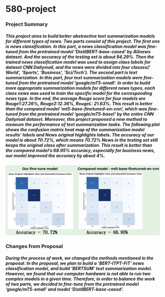 # 580-project

### Project Summary
##### This project aims to build better abstractive text summarization models for different types of news. Two parts consist of this project. The first one is news classification. In this part,  a news classification model was fine-tuned from the pretrained model ‘DistilBERT-base-cased’ by AGnews dataset. And the accuracy of the testing set is about 94.29%. Then the trained news classification model was used to assign class labels for dataset CNN Dailymail, and the news were divided into four classes(' World’, ‘Sports’, ‘Business’, ‘Sci/Tech’). The second part is text summarization. In this part, four text summarization models were fine-tuned from the pretrained model ‘google/mT5-small’. In order to build more appropriate summarization models for different news types, each class news was used to train the specific model for the corresponding news type. In the end, the average Rouge score for four models are Rouge1:27.26%, Rouge2:12.36%, RougeL: 21.63%. This result is better than the compared model ‘mt5-base-finetuned-en-cnn’, which was fine-tuned from the pretrained model ‘google/mT5-basel’ by the entire CNN Dailymail dataset. Moreover, this project proposed a new method to measure the performance of text summarization tasks. The following plot shows the confusion matrix heat map of the summarization model results’ labels and News original highlights labels. The accuracy of our model is about 70.72%, which means 70.72% News in the testing set still keeps the original class after summarization. This result is better than the compared model’s 68.95% accuracy, especially for business news, our model improved the accuracy by about 4%.
![image](img\img1.png)

### Changes from Proposal
##### During the process of work, we changed the methods mentioned in the proposal. In the proposal, we plan to build a ‘BERT-ITPT-FiT’ news classification model, and build ‘BERTSUM’ text summarization model. However, we found that our computer hardware is not able to run two complex models in a given time. Therefore, in order to balance the work of two parts, we decided to fine-tune from the pretrained model ‘google/mT5-small’ and model ‘DistilBERT-base-cased’.
